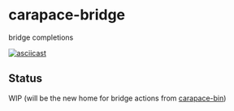 # carapace-bridge

bridge completions

[![asciicast](https://asciinema.org/a/571396.svg)](https://asciinema.org/a/571396)

## Status

WIP (will be the new home for bridge actions from [carapace-bin](https://github.com/rsteube/carapace-bin))
